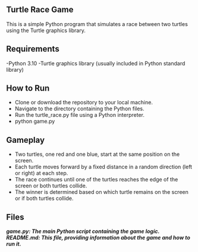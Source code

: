 ## Turtle Race Game
This is a simple Python program that simulates a race between two turtles using the Turtle graphics library.

## Requirements
-Python 3.10
-Turtle graphics library (usually included in Python standard library)

## How to Run
- Clone or download the repository to your local machine.
- Navigate to the directory containing the Python files.
- Run the turtle_race.py file using a Python interpreter.
- python game.py

## Gameplay
- Two turtles, one red and one blue, start at the same position on the screen.
- Each turtle moves forward by a fixed distance in a random direction (left or right) at each step.
- The race continues until one of the turtles reaches the edge of the screen or both turtles collide.
- The winner is determined based on which turtle remains on the screen or if both turtles collide.

## Files
***game.py: The main Python script containing the game logic.***
***README.md: This file, providing information about the game and how to run it.***

